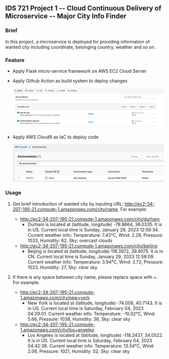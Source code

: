 ## IDS 721 Project 1 -- Cloud Continuous Delivery of Microservice -- Major City Info Finder



### Brief

In this project, a microservice is deployed for providing information of wanted city including coordinate, belonging country, weather and so on. 

### Feature

* Apply Flask micro-service framework on AWS EC2 Cloud Server

* Apply Github Action as build system to deploy changes

  ![image-20230120170454539](README.assets/image-20230120170454539.png)

* Apply AWS Cloud9 as IaC to deploy code

  <img src="README.assets/image-20230120170354341.png" alt="image-20230120170354341" style="zoom:50%;" />

### Usage

1. Get brief introduction of wanted city by inputing URL: http://ec2-34-207-195-21.compute-1.amazonaws.com/city/name. For example:
   * http://ec2-34-207-195-21.compute-1.amazonaws.com/city/durham
     * Durham is located at (latitude, longitude) -78.8664, 36.0335. It is in US. Current local time is Sunday, January 29, 2023 12:56:34. Current weather info: Temperature: 7.43°C, Wind: 2.29, Pressure: 1033, Humidity: 62, Sky: overcast clouds
   * http://ec2-34-207-195-21.compute-1.amazonaws.com/city/beijing
     * Beijing is located at (latitude, longitude) 116.3972, 39.9075. It is in CN. Current local time is Sunday, January 29, 2023 12:58:09. Current weather info: Temperature: 3.94°C, Wind: 3.72, Pressure: 1023, Humidity: 27, Sky: clear sky

2. If there is any space between city name, please replace space with +. For example:
   * http://ec2-34-207-195-21.compute-1.amazonaws.com/city/new+york
     * New York is located at (latitude, longitude) -74.006, 40.7143. It is in US. Current local time is Saturday, February 04, 2023 04:29:01. Current weather info: Temperature: -10.02°C, Wind: 5.66, Pressure: 1038, Humidity: 36, Sky: clear sky
   * http://ec2-34-207-195-21.compute-1.amazonaws.com/city/los+angeles
     * Los Angeles is located at (latitude, longitude) -118.2437, 34.0522. It is in US. Current local time is Saturday, February 04, 2023 04:42:38. Current weather info: Temperature: 13.54°C, Wind: 2.06, Pressure: 1021, Humidity: 52, Sky: clear sky
